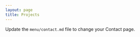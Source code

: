 ```yaml
---
layout: page
title: Projects
---
```


Update the `menu/contact.md` file to change your Contact page.
